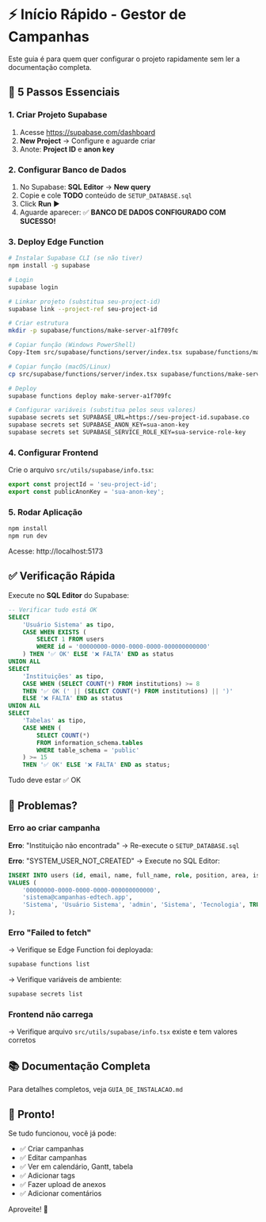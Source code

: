 # ⚡ Início Rápido - Gestor de Campanhas

Este guia é para quem quer configurar o projeto rapidamente sem ler a documentação completa.

## 🎯 5 Passos Essenciais

### 1. Criar Projeto Supabase

1. Acesse https://supabase.com/dashboard
2. **New Project** → Configure e aguarde criar
3. Anote: **Project ID** e **anon key**

### 2. Configurar Banco de Dados

1. No Supabase: **SQL Editor** → **New query**
2. Copie e cole **TODO** conteúdo de `SETUP_DATABASE.sql`
3. Click **Run** ▶️
4. Aguarde aparecer: ✅ **BANCO DE DADOS CONFIGURADO COM SUCESSO!**

### 3. Deploy Edge Function

```bash
# Instalar Supabase CLI (se não tiver)
npm install -g supabase

# Login
supabase login

# Linkar projeto (substitua seu-project-id)
supabase link --project-ref seu-project-id

# Criar estrutura
mkdir -p supabase/functions/make-server-a1f709fc

# Copiar função (Windows PowerShell)
Copy-Item src/supabase/functions/server/index.tsx supabase/functions/make-server-a1f709fc/index.ts

# Copiar função (macOS/Linux)
cp src/supabase/functions/server/index.tsx supabase/functions/make-server-a1f709fc/index.ts

# Deploy
supabase functions deploy make-server-a1f709fc

# Configurar variáveis (substitua pelos seus valores)
supabase secrets set SUPABASE_URL=https://seu-project-id.supabase.co
supabase secrets set SUPABASE_ANON_KEY=sua-anon-key
supabase secrets set SUPABASE_SERVICE_ROLE_KEY=sua-service-role-key
```

### 4. Configurar Frontend

Crie o arquivo `src/utils/supabase/info.tsx`:

```typescript
export const projectId = 'seu-project-id';
export const publicAnonKey = 'sua-anon-key';
```

### 5. Rodar Aplicação

```bash
npm install
npm run dev
```

Acesse: http://localhost:5173

## ✅ Verificação Rápida

Execute no **SQL Editor** do Supabase:

```sql
-- Verificar tudo está OK
SELECT 
    'Usuário Sistema' as tipo,
    CASE WHEN EXISTS (
        SELECT 1 FROM users 
        WHERE id = '00000000-0000-0000-0000-000000000000'
    ) THEN '✅ OK' ELSE '❌ FALTA' END as status
UNION ALL
SELECT 
    'Instituições' as tipo,
    CASE WHEN (SELECT COUNT(*) FROM institutions) >= 8 
    THEN '✅ OK (' || (SELECT COUNT(*) FROM institutions) || ')' 
    ELSE '❌ FALTA' END as status
UNION ALL
SELECT 
    'Tabelas' as tipo,
    CASE WHEN (
        SELECT COUNT(*) 
        FROM information_schema.tables 
        WHERE table_schema = 'public'
    ) >= 15 
    THEN '✅ OK' ELSE '❌ FALTA' END as status;
```

Tudo deve estar ✅ OK

## 🐛 Problemas?

### Erro ao criar campanha

**Erro**: "Instituição não encontrada"
→ Re-execute o `SETUP_DATABASE.sql`

**Erro**: "SYSTEM_USER_NOT_CREATED"
→ Execute no SQL Editor:
```sql
INSERT INTO users (id, email, name, full_name, role, position, area, is_active, email_verified) 
VALUES (
    '00000000-0000-0000-0000-000000000000',
    'sistema@campanhas-edtech.app',
    'Sistema', 'Usuário Sistema', 'admin', 'Sistema', 'Tecnologia', TRUE, TRUE
);
```

### Erro "Failed to fetch"

→ Verifique se Edge Function foi deployada:
```bash
supabase functions list
```

→ Verifique variáveis de ambiente:
```bash
supabase secrets list
```

### Frontend não carrega

→ Verifique arquivo `src/utils/supabase/info.tsx` existe e tem valores corretos

## 📚 Documentação Completa

Para detalhes completos, veja `GUIA_DE_INSTALACAO.md`

## 🎉 Pronto!

Se tudo funcionou, você já pode:
- ✅ Criar campanhas
- ✅ Editar campanhas
- ✅ Ver em calendário, Gantt, tabela
- ✅ Adicionar tags
- ✅ Fazer upload de anexos
- ✅ Adicionar comentários

Aproveite! 🚀

